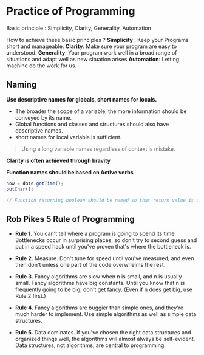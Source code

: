 # Practice of Programming

Basic principle : Simplicity, Clarity, Generality, Automation

How to achieve these basic principles ?
**Simplicity** : Keep your Programs short and manageable. 
**Clarity**: Make sure your program are easy to understood. 
**Generality**: Your program work well in a broad range of situations and adapt well as new situation arises
**Automation**: Letting machine do the work for us. 

## Naming 
**Use descriptive names for globals, short names for locals.**
- The broader the scope of a variable, the more information should be conveyed by its name.
- Global functions and classes and structures should also have descriptive names.
- short names for local variable is sufficient.

> Using a long variable names regardless of context is mistake.

**Clarity is often achieved through bravity**

**Function names should be based on Active verbs**

```javascript
now = date.getTime();
putChar();

// Function returning boolean should be named so that return value is unambigous


```

## Rob Pikes 5 Rule of Programming

* **Rule 1.** You can't tell where a program is going to spend its time. Bottlenecks occur in surprising places, so don't try to second guess and put in a speed hack until you've proven that's where the bottleneck is.
    
* **Rule 2.** Measure. Don't tune for speed until you've measured, and even then don't unless one part of the code overwhelms the rest.
    
* **Rule 3.** Fancy algorithms are slow when n is small, and n is usually small. Fancy algorithms have big constants. Until you know that n is frequently going to be big, don't get fancy. (Even if n does get big, use Rule 2 first.)
    
* **Rule 4.** Fancy algorithms are buggier than simple ones, and they're much harder to implement. Use simple algorithms as well as simple data structures.
    
* **Rule 5.** Data dominates. If you've chosen the right data structures and organized things well, the algorithms will almost always be self-evident. Data structures, not algorithms, are central to programming.
